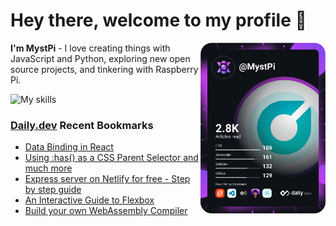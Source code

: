 # Hey there, welcome to my profile 👋

<a href="https://app.daily.dev/MystPi"><img src="https://github.com/MystPi/MystPi/blob/main/devcard.svg" width="200" alt="MystPi's Dev Card" align="right"/></a>

**I'm MystPi** - I love creating things with JavaScript and Python, exploring new open source projects, and tinkering with Raspberry Pi.

![My skills](https://skillicons.dev/icons?i=svelte,js,html,css,py,raspberrypi,react,tailwind)

### [Daily.dev](https://daily.dev) Recent Bookmarks
<!-- daily.dev BOOKMARKS:START -->
- [Data Binding in React](https://app.daily.dev/posts/5IK0BrPw8?utm_source=rss&utm_medium=bookmarks&utm_campaign=Itr6mLfRdMms0HCyePtl9)
- [Using :has&lpar;&rpar; as a CSS Parent Selector and much more](https://app.daily.dev/posts/rd5KYtenR?utm_source=rss&utm_medium=bookmarks&utm_campaign=Itr6mLfRdMms0HCyePtl9)
- [Express server on Netlify for free - Step by step guide](https://app.daily.dev/posts/jJ8q5Zh53?utm_source=rss&utm_medium=bookmarks&utm_campaign=Itr6mLfRdMms0HCyePtl9)
- [An Interactive Guide to Flexbox](https://app.daily.dev/posts/cki6EfP_G?utm_source=rss&utm_medium=bookmarks&utm_campaign=Itr6mLfRdMms0HCyePtl9)
- [Build your own WebAssembly Compiler](https://app.daily.dev/posts/wBapdWcIE?utm_source=rss&utm_medium=bookmarks&utm_campaign=Itr6mLfRdMms0HCyePtl9)
<!-- daily.dev BOOKMARKS:END -->
